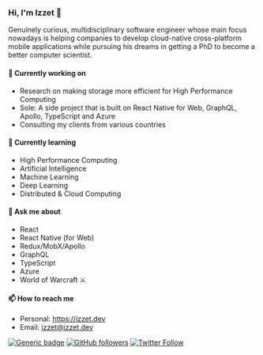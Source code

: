 ### Hi, I'm Izzet 👋

Genuinely curious, multidisciplinary software engineer whose main focus nowadays is helping companies to develop cloud-native cross-platform mobile applications while pursuing his dreams in getting a PhD to become a better computer scientist.

#### 🔭 Currently working on

- Research on making storage more efficient for High Performance Computing
- Sole: A side project that is built on React Native for Web, GraphQL, Apollo, TypeScript and Azure
- Consulting my clients from various countries

#### 🌱 Currently learning

- High Performance Computing
- Artificial Intelligence
- Machine Learning
- Deep Learning
- Distributed & Cloud Computing

#### 💬 Ask me about

- React 
- React Native (for Web)
- Redux/MobX/Apollo
- GraphQL
- TypeScript
- Azure
- World of Warcraft ⚔️

#### 📫 How to reach me

- Personal: https://izzet.dev
- Email: izzet@izzet.dev

[![Generic badge](https://img.shields.io/badge/Open%20to%20work-Yes-success.svg)](https://linkedin.com/in/izzetcyildirim)
[![GitHub followers](https://img.shields.io/github/followers/izzet.svg?style=social&label=Follow&maxAge=2592000)](https://github.com/izzet?tab=followers)
[![Twitter Follow](https://img.shields.io/twitter/follow/izzetcyildirim?style=social)](https://twitter.com/izzetcyildirim)


<!--
**izzet/izzet** is a ✨ _special_ ✨ repository because its `README.md` (this file) appears on your GitHub profile.

Here are some ideas to get you started:

- 🔭 I’m currently working on ...
- 🌱 I’m currently learning ...
- 👯 I’m looking to collaborate on ...
- 🤔 I’m looking for help with ...
- 💬 Ask me about ...
- 📫 How to reach me: ...
- 😄 Pronouns: ...
- ⚡ Fun fact: ...
-->

